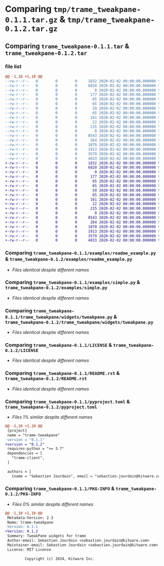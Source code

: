 # Comparing `tmp/trame_tweakpane-0.1.1.tar.gz` & `tmp/trame_tweakpane-0.1.2.tar.gz`

## Comparing `trame_tweakpane-0.1.1.tar` & `trame_tweakpane-0.1.2.tar`

### file list

```diff
@@ -1,18 +1,18 @@
--rw-r--r--   0        0        0     1832 2020-02-02 00:00:00.000000 trame_tweakpane-0.1.1/examples/readme_example.py
--rw-r--r--   0        0        0     6820 2020-02-02 00:00:00.000000 trame_tweakpane-0.1.1/examples/simple.py
--rw-r--r--   0        0        0        0 2020-02-02 00:00:00.000000 trame_tweakpane-0.1.1/tests/__init__.py
--rw-r--r--   0        0        0      177 2020-02-02 00:00:00.000000 trame_tweakpane-0.1.1/tests/test_import.py
--rw-r--r--   0        0        0       65 2020-02-02 00:00:00.000000 trame_tweakpane-0.1.1/trame/__init__.py
--rw-r--r--   0        0        0       65 2020-02-02 00:00:00.000000 trame_tweakpane-0.1.1/trame/modules/__init__.py
--rw-r--r--   0        0        0       59 2020-02-02 00:00:00.000000 trame_tweakpane-0.1.1/trame/modules/tweakpane.py
--rw-r--r--   0        0        0       65 2020-02-02 00:00:00.000000 trame_tweakpane-0.1.1/trame/widgets/__init__.py
--rw-r--r--   0        0        0      161 2020-02-02 00:00:00.000000 trame_tweakpane-0.1.1/trame/widgets/tweakpane.py
--rw-r--r--   0        0        0       22 2020-02-02 00:00:00.000000 trame_tweakpane-0.1.1/trame_tweakpane/__init__.py
--rw-r--r--   0        0        0      215 2020-02-02 00:00:00.000000 trame_tweakpane-0.1.1/trame_tweakpane/module/__init__.py
--rw-r--r--   0        0        0        0 2020-02-02 00:00:00.000000 trame_tweakpane-0.1.1/trame_tweakpane/widgets/__init__.py
--rw-r--r--   0        0        0     8543 2020-02-02 00:00:00.000000 trame_tweakpane-0.1.1/trame_tweakpane/widgets/tweakpane.py
--rw-r--r--   0        0        0      264 2020-02-02 00:00:00.000000 trame_tweakpane-0.1.1/.gitignore
--rw-r--r--   0        0        0     1070 2020-02-02 00:00:00.000000 trame_tweakpane-0.1.1/LICENSE
--rw-r--r--   0        0        0     1913 2020-02-02 00:00:00.000000 trame_tweakpane-0.1.1/README.rst
--rw-r--r--   0        0        0     3579 2020-02-02 00:00:00.000000 trame_tweakpane-0.1.1/pyproject.toml
--rw-r--r--   0        0        0     4033 2020-02-02 00:00:00.000000 trame_tweakpane-0.1.1/PKG-INFO
+-rw-r--r--   0        0        0     1832 2020-02-02 00:00:00.000000 trame_tweakpane-0.1.2/examples/readme_example.py
+-rw-r--r--   0        0        0     6820 2020-02-02 00:00:00.000000 trame_tweakpane-0.1.2/examples/simple.py
+-rw-r--r--   0        0        0        0 2020-02-02 00:00:00.000000 trame_tweakpane-0.1.2/tests/__init__.py
+-rw-r--r--   0        0        0      177 2020-02-02 00:00:00.000000 trame_tweakpane-0.1.2/tests/test_import.py
+-rw-r--r--   0        0        0       65 2020-02-02 00:00:00.000000 trame_tweakpane-0.1.2/trame/__init__.py
+-rw-r--r--   0        0        0       65 2020-02-02 00:00:00.000000 trame_tweakpane-0.1.2/trame/modules/__init__.py
+-rw-r--r--   0        0        0       59 2020-02-02 00:00:00.000000 trame_tweakpane-0.1.2/trame/modules/tweakpane.py
+-rw-r--r--   0        0        0       65 2020-02-02 00:00:00.000000 trame_tweakpane-0.1.2/trame/widgets/__init__.py
+-rw-r--r--   0        0        0      161 2020-02-02 00:00:00.000000 trame_tweakpane-0.1.2/trame/widgets/tweakpane.py
+-rw-r--r--   0        0        0       22 2020-02-02 00:00:00.000000 trame_tweakpane-0.1.2/trame_tweakpane/__init__.py
+-rw-r--r--   0        0        0      215 2020-02-02 00:00:00.000000 trame_tweakpane-0.1.2/trame_tweakpane/module/__init__.py
+-rw-r--r--   0        0        0        0 2020-02-02 00:00:00.000000 trame_tweakpane-0.1.2/trame_tweakpane/widgets/__init__.py
+-rw-r--r--   0        0        0     8543 2020-02-02 00:00:00.000000 trame_tweakpane-0.1.2/trame_tweakpane/widgets/tweakpane.py
+-rw-r--r--   0        0        0      264 2020-02-02 00:00:00.000000 trame_tweakpane-0.1.2/.gitignore
+-rw-r--r--   0        0        0     1070 2020-02-02 00:00:00.000000 trame_tweakpane-0.1.2/LICENSE
+-rw-r--r--   0        0        0     1913 2020-02-02 00:00:00.000000 trame_tweakpane-0.1.2/README.rst
+-rw-r--r--   0        0        0     3579 2020-02-02 00:00:00.000000 trame_tweakpane-0.1.2/pyproject.toml
+-rw-r--r--   0        0        0     4033 2020-02-02 00:00:00.000000 trame_tweakpane-0.1.2/PKG-INFO
```

### Comparing `trame_tweakpane-0.1.1/examples/readme_example.py` & `trame_tweakpane-0.1.2/examples/readme_example.py`

 * *Files identical despite different names*

### Comparing `trame_tweakpane-0.1.1/examples/simple.py` & `trame_tweakpane-0.1.2/examples/simple.py`

 * *Files identical despite different names*

### Comparing `trame_tweakpane-0.1.1/trame_tweakpane/widgets/tweakpane.py` & `trame_tweakpane-0.1.2/trame_tweakpane/widgets/tweakpane.py`

 * *Files identical despite different names*

### Comparing `trame_tweakpane-0.1.1/LICENSE` & `trame_tweakpane-0.1.2/LICENSE`

 * *Files identical despite different names*

### Comparing `trame_tweakpane-0.1.1/README.rst` & `trame_tweakpane-0.1.2/README.rst`

 * *Files identical despite different names*

### Comparing `trame_tweakpane-0.1.1/pyproject.toml` & `trame_tweakpane-0.1.2/pyproject.toml`

 * *Files 1% similar despite different names*

```diff
@@ -1,10 +1,10 @@
 [project]
 name = "trame-tweakpane"
-version = "0.1.1"
+version = "0.1.2"
 requires-python = ">= 3.7"
 dependencies = [
   "trame-client",
 ]
 
 authors = [
   {name = "Sebastien Jourdain", email = "sebastien.jourdain@kitware.com"},
```

### Comparing `trame_tweakpane-0.1.1/PKG-INFO` & `trame_tweakpane-0.1.2/PKG-INFO`

 * *Files 0% similar despite different names*

```diff
@@ -1,10 +1,10 @@
 Metadata-Version: 2.3
 Name: trame-tweakpane
-Version: 0.1.1
+Version: 0.1.2
 Summary: TweakPane widgets for trame
 Author-email: Sebastien Jourdain <sebastien.jourdain@kitware.com>
 Maintainer-email: Sebastien Jourdain <sebastien.jourdain@kitware.com>
 License: MIT License
         
         Copyright (c) 2024, Kitware Inc.
```

